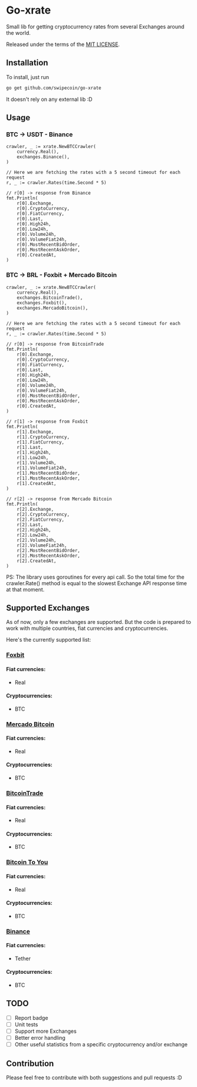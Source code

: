 # Go-xrate

Small lib for getting cryptocurrency rates from several Exchanges around the world.

Released under the terms of the [MIT LICENSE](LICENSE).

## Installation

To install, just run 
```bash
go get github.com/swipecoin/go-xrate
```

It doesn't rely on any external lib :D

## Usage

### BTC -> USDT - Binance
```golang
crawler, _ := xrate.NewBTCCrawler(
    currency.Real(), 
    exchanges.Binance(),
)
	
// Here we are fetching the rates with a 5 second timeout for each request 
r, _ := crawler.Rates(time.Second * 5)

// r[0] -> response from Binance
fmt.Println(
    r[0].Exchange,
    r[0].CryptoCurrency,
    r[0].FiatCurrency,
    r[0].Last,
    r[0].High24h,
    r[0].Low24h,
    r[0].Volume24h,
    r[0].VolumeFiat24h,
    r[0].MostRecentBidOrder,
    r[0].MostRecentAskOrder,
    r[0].CreatedAt,
)
```

### BTC -> BRL - Foxbit + Mercado Bitcoin
```golang
crawler, _ := xrate.NewBTCCrawler(
    currency.Real(), 
    exchanges.BitcoinTrade(),
    exchanges.Foxbit(),
    exchanges.MercadoBitcoin(),
)
	
// Here we are fetching the rates with a 5 second timeout for each request 
r, _ := crawler.Rates(time.Second * 5)

// r[0] -> response from BitcoinTrade
fmt.Println(
    r[0].Exchange,
    r[0].CryptoCurrency,
    r[0].FiatCurrency,
    r[0].Last,
    r[0].High24h,
    r[0].Low24h,
    r[0].Volume24h,
    r[0].VolumeFiat24h,
    r[0].MostRecentBidOrder,
    r[0].MostRecentAskOrder,
    r[0].CreatedAt,
)

// r[1] -> response from Foxbit
fmt.Println(
    r[1].Exchange,
    r[1].CryptoCurrency,
    r[1].FiatCurrency,
    r[1].Last,
    r[1].High24h,
    r[1].Low24h,
    r[1].Volume24h,
    r[1].VolumeFiat24h,
    r[1].MostRecentBidOrder,
    r[1].MostRecentAskOrder,
    r[1].CreatedAt,
)

// r[2] -> response from Mercado Bitcoin
fmt.Println(
    r[2].Exchange,
    r[2].CryptoCurrency,
    r[2].FiatCurrency,
    r[2].Last,
    r[2].High24h,
    r[2].Low24h,
    r[2].Volume24h,
    r[2].VolumeFiat24h,
    r[2].MostRecentBidOrder,
    r[2].MostRecentAskOrder,
    r[2].CreatedAt,
)
```

PS: The library uses goroutines for every api call. So the total time for the crawler.Rate() method is equal to the slowest Exchange API response time at that moment.

## Supported Exchanges

As of now, only a few exchanges are supported. But the code is prepared to work with multiple countries, fiat currencies and cryptocurrencies. 

Here's the currently supported list:

### [Foxbit](https://foxbit.exchange)

#### Fiat currencies:
- Real

#### Cryptocurrencies:
- BTC

### [Mercado Bitcoin](https://mercadobitcoin.com.br)

#### Fiat currencies:
- Real

#### Cryptocurrencies:
- BTC

### [BitcoinTrade](https://bitcointrade.com.br)

#### Fiat currencies:
- Real

#### Cryptocurrencies:
- BTC

### [Bitcoin To You](https://bitcointoyou.com)

#### Fiat currencies:
- Real

#### Cryptocurrencies:
- BTC

### [Binance](https://binance.com)

#### Fiat currencies:
- Tether

#### Cryptocurrencies:
- BTC

## TODO
- [ ] Report badge
- [ ] Unit tests
- [ ] Support more Exchanges
- [ ] Better error handling
- [ ] Other useful statistics from a specific cryptocurrency and/or exchange

## Contribution
Please feel free to contribute with both suggestions and pull requests :D